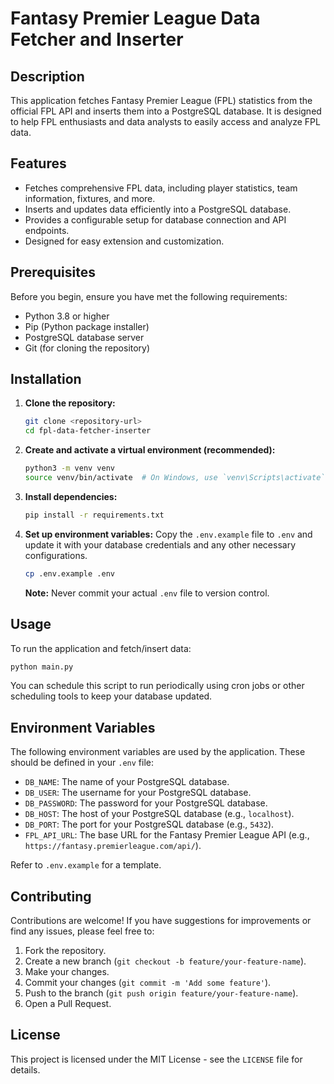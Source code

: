 # Fantasy Premier League Data Fetcher and Inserter

## Description

This application fetches Fantasy Premier League (FPL) statistics from the official FPL API and inserts them into a PostgreSQL database. It is designed to help FPL enthusiasts and data analysts to easily access and analyze FPL data.

## Features

- Fetches comprehensive FPL data, including player statistics, team information, fixtures, and more.
- Inserts and updates data efficiently into a PostgreSQL database.
- Provides a configurable setup for database connection and API endpoints.
- Designed for easy extension and customization.

## Prerequisites

Before you begin, ensure you have met the following requirements:

- Python 3.8 or higher
- Pip (Python package installer)
- PostgreSQL database server
- Git (for cloning the repository)

## Installation

1.  **Clone the repository:**
    ```bash
    git clone <repository-url>
    cd fpl-data-fetcher-inserter
    ```
2.  **Create and activate a virtual environment (recommended):**
    ```bash
    python3 -m venv venv
    source venv/bin/activate  # On Windows, use `venv\Scripts\activate`
    ```
3.  **Install dependencies:**
    ```bash
    pip install -r requirements.txt
    ```
4.  **Set up environment variables:**
    Copy the `.env.example` file to `.env` and update it with your database credentials and any other necessary configurations.
    ```bash
    cp .env.example .env
    ```
    **Note:** Never commit your actual `.env` file to version control.

## Usage

To run the application and fetch/insert data:

```bash
python main.py
```

You can schedule this script to run periodically using cron jobs or other scheduling tools to keep your database updated.

## Environment Variables

The following environment variables are used by the application. These should be defined in your `.env` file:

- `DB_NAME`: The name of your PostgreSQL database.
- `DB_USER`: The username for your PostgreSQL database.
- `DB_PASSWORD`: The password for your PostgreSQL database.
- `DB_HOST`: The host of your PostgreSQL database (e.g., `localhost`).
- `DB_PORT`: The port for your PostgreSQL database (e.g., `5432`).
- `FPL_API_URL`: The base URL for the Fantasy Premier League API (e.g., `https://fantasy.premierleague.com/api/`).

Refer to `.env.example` for a template.

## Contributing

Contributions are welcome! If you have suggestions for improvements or find any issues, please feel free to:

1.  Fork the repository.
2.  Create a new branch (`git checkout -b feature/your-feature-name`).
3.  Make your changes.
4.  Commit your changes (`git commit -m 'Add some feature'`).
5.  Push to the branch (`git push origin feature/your-feature-name`).
6.  Open a Pull Request.

## License

This project is licensed under the MIT License - see the `LICENSE` file for details.
